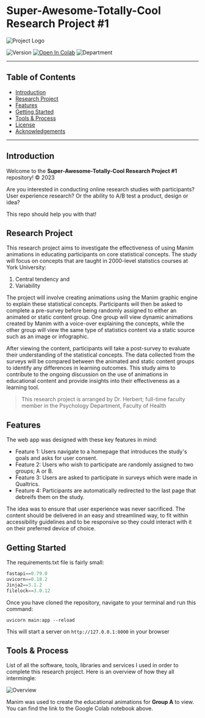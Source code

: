 # Super-Awesome-Totally-Cool Research Project #1

![Project Logo](https://raw.githubusercontent.com/NapsYork/FastAPIResearchStudy/master/assets/img/Github%20Logo.png?token=GHSAT0AAAAAACHHBRTFHR7JQMCUMVHOZ6LCZIVDSAA)

![Version](https://img.shields.io/badge/version-0.8.2-green)
[![Open In Colab](https://colab.research.google.com/assets/colab-badge.svg)](https://colab.research.google.com/drive/1cq88wa9YAMwSbDkBDCzqMuhMvcGvpMEa?usp=sharing)
![Department](https://img.shields.io/badge/York_University_Department_of_Psychology-red)

--- 
## Table of Contents
- [Introduction](#introduction)
- [Research Project](#research&project)
- [Features](#features)
- [Getting Started](#getting&started)
- [Tools & Process](#tools&process)
- [License](#license)
- [Acknowledgements](#acknowledgements)
---

## Introduction

Welcome to the **Super-Awesome-Totally-Cool Research Project #1** repository! &copy; 2023
 
Are you interested in conducting online research studies with participants? User experience research? Or the ability to A/B test a product, design or idea?

This repo should help you with that!

## Research Project

This research project aims to investigate the effectiveness of using Manim animations in educating participants on core statistical concepts. The study will focus on concepts that are taught in 2000-level statistics courses at York University: 
1. Central tendency
and
2. Variability

The project will involve creating animations using the Manim graphic engine to explain these statistical concepts. Participants will then be asked to complete a pre-survey before being randomly assigned to either an animated or static content group. One group will view dynamic animations created by Manim with a voice-over explaining the concepts, while the other group will view the same type of statistics content via a static source such as an image or infographic.

After viewing the content, participants will take a post-survey to evaluate their understanding of the statistical concepts. The data collected from the surveys will be compared between the animated and static content groups to identify any differences in learning outcomes. This study aims to contribute to the ongoing discussion on the use of animations in educational content and provide insights into their effectiveness as a learning tool.

> This research project is arranged by Dr. Herbert; full-time faculty member in the Psychology Department, Faculty of Health

## Features

The web app was designed with these key features in mind:

- Feature 1: Users navigate to a homepage that introduces the study's goals and asks for user consent.
- Feature 2: Users who wish to participate are randomly assigned to two groups; A or B.
- Feature 3: Users are asked to participate in surveys which were made in Qualtrics.
- Feature 4: Participants are automatically redirected to the last page that debreifs them on the study.

The idea was to ensure that user experience was never sacrificed. The content should be delivered in an easy and streamlined way, to fit within accessibility guidelines and to be responsive so they could interact with it on their preferred device of choice.

## Getting Started

The requirements.txt file is fairly small:

```py
fastapi==0.79.0
uvicorn==0.18.2
Jinja2==3.1.2
filelock==3.0.12
```

Once you have cloned the repository, navigate to your terminal and run this command:

```shell
uvicorn main:app --reload
```

This will start a server on `http://127.0.0.1:8000` in your browser

## Tools & Process

List of all the software, tools, libraries and services I used in order to complete this research project. Here is an overview of how they all intermingle:

![Overview](https://raw.githubusercontent.com/NapsYork/FastAPIResearchStudy/308a0036e254e29f0cc12d7c4840836c4b4787e4/assets/img/diagram.svg?token=AG5GE6QE3GMKPYOZMMBTHDLFCUNKE)

Manim was used to create the educational animations for **Group A** to view. You can find the link to the Google Colab notebook above.
